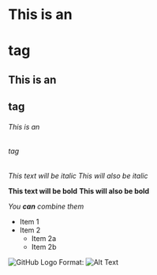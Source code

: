 # This is an <h1> tag
## This is an <h2> tag
###### This is an <h6> tag





*This text will be italic*
_This will also be italic_

**This text will be bold**
__This will also be bold__

_You **can** combine them_



* Item 1
* Item 2
  * Item 2a
  * Item 2b


![GitHub Logo](/images/logo.png)
Format: ![Alt Text](url)
